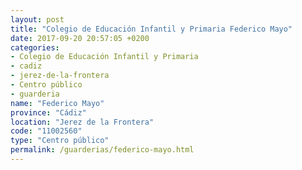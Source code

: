```yaml
---
layout: post
title: "Colegio de Educación Infantil y Primaria Federico Mayo"
date: 2017-09-20 20:57:05 +0200
categories:
- Colegio de Educación Infantil y Primaria
- cadiz
- jerez-de-la-frontera
- Centro público
- guarderia
name: "Federico Mayo"
province: "Cádiz"
location: "Jerez de la Frontera"
code: "11002560"
type: "Centro público"
permalink: /guarderias/federico-mayo.html
---
```

